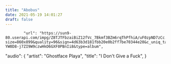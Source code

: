 ```yaml
---
title: "Abobus"
date: 2021-05-19 14:01:27
draft: false
---
```


            "url": "https://sun9-80.userapi.com/impg/Z8TJTFbzaiBiZ12fVc_7Bkmf3BZm6rqThPfhiA/uF0zpND7zCc.jpg?size=860x899&quality=96&sign=4d63b3d181fbb20e0b2ff7be70344e20&c_uniq_tag=Anjk89hU5HM6-YW0D8-j7ZI9W9czwHkO6GXF0PBnIi8&type=album",
"audio": {
    "artist": "Ghostface Playa",
    "title": "I Don't Give a Fuck",
}
